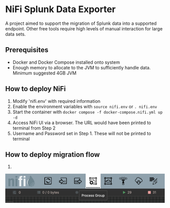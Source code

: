 
# NiFi Splunk Data Exporter

A project aimed to support the migration of Splunk data into a supported endpoint. Other free tools require high levels of manual interaction for large data sets.

## Prerequisites
- Docker and Docker Compose installed onto system
- Enough memory to allocate to the JVM to sufficiently handle data. Minimum suggested 4GB JVM


## How to deploy NiFi
1. Modify 'nifi.env' with required information
2. Enable the environment variables with ```source nifi.env``` or ```. nifi.env```
3. Start the container with ```docker compose -f docker-compose.nifi.yml up -d```
4. Access NiFi UI via a browser. The URL would have been printed to terminal from Step 2
5. Username and Password set in Step 1. These will not be printed to terminal

## How to deploy migration flow
1.
![Alt text](images/add_process_group.png) 
